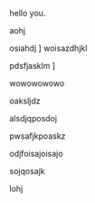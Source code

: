 hello you.


aohj


osiahdj
]
woisazdhjkl

pdsfjasklm
]

wowowowowo


oaksljdz


alsdjqposdoj

pwsafjkpoaskz


odjfoisajoisajo

sojqosajk


lohj
